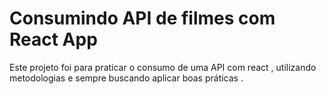 # Consumindo API de filmes com  React App

Este projeto foi para praticar o consumo de uma API com react , utilizando metodologias e sempre buscando aplicar boas práticas .

